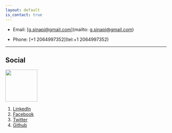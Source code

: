 ```yaml
---
layout: default
is_contact: true
---
```


* Email: [g.sinapi@gmail.com](mailto: g.sinapi@gmail.com)

* Phone: [+1 2064997352](tel:+1 2064997352)

---


## Social
<img class="profile-picture" width='100' src="http://odintext.com/wp-content/uploads/2017/01/Machine-Learning-Artificial-Intelligence-text-analytics-softwaere.png">

1. [LinkedIn](https://www.linkedin.com/in/giovanni-sinapi-492562a1/)
2. [Facebook](https://www.facebook.com/gsinapi)
3. [Twitter](https://twitter.com/giovannisinapi?lang=en)
4. [Github](https://github.com/giovannisinapi)
